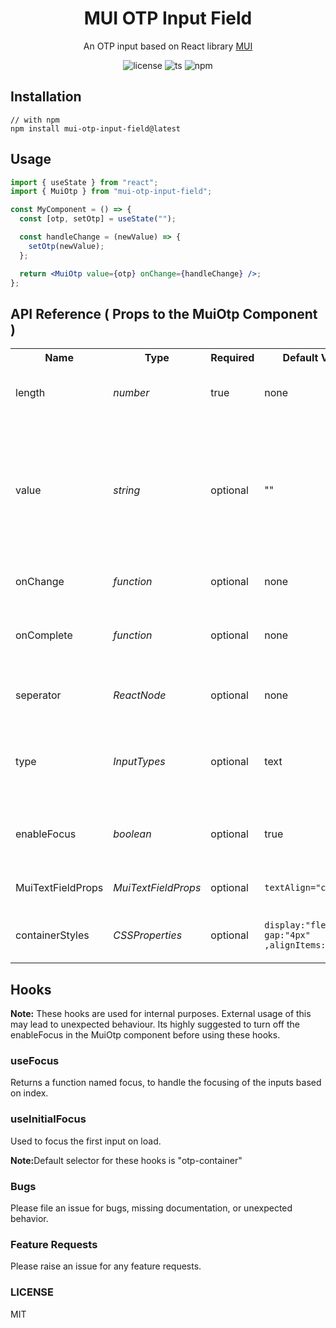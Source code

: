 <div align="center">
<h1>MUI OTP Input Field</h1>
  <p>An OTP input based on React library <a href="https://mui.com/">MUI</a></p>
</div>
<div align="center">

![license](https://img.shields.io/badge/license-MIT-blue)
![ts](https://img.shields.io/badge/Built_with-Typescript-blue)
![npm](https://img.shields.io/badge/npm-v1.1.1-blue)

</div>

## Installation

```terminal
// with npm
npm install mui-otp-input-field@latest
```

## Usage

```jsx
import { useState } from "react";
import { MuiOtp } from "mui-otp-input-field";

const MyComponent = () => {
  const [otp, setOtp] = useState("");

  const handleChange = (newValue) => {
    setOtp(newValue);
  };

  return <MuiOtp value={otp} onChange={handleChange} />;
};
```


## API Reference ( Props to the MuiOtp Component )

<table>
  <tr>
    <th>Name</th>
    <th>Type</th>
    <th>Required</th>
    <th>Default Value </th>
    <th> Description</th>
  </tr>
  <tr>
     <td>length</td>
     <td><i>number</i></td>
     <td>true</td>
     <td>none</td>
     <td>Indicates the no.of input boxes to be rendered.</td>
  </tr>
    <tr>
     <td>value</td>
     <td><i>string</i></td>
     <td>optional</td>
     <td>""</td>
     <td>A value to initialize the MuiOtp component. This is optional because the container component maintains a state for the inputs.</td>
  </tr>
    <tr>
     <td>onChange</td>
     <td><i>function</i></td>
     <td>optional</td>
     <td>none</td>
     <td>Called every time input changes.</td>
  </tr>
  <tr>
     <td>onComplete</td>
     <td><i>function</i></td>
     <td>optional</td>
     <td>none</td>
     <td>Called when the otp length satifies the provided length.</td>
  </tr>
    <tr>
     <td>seperator</td>
     <td><i>ReactNode</i></td>
     <td>optional</td>
     <td>none</td>
     <td>A React component to render between the inputs.</td>
  </tr>

  <tr>
     <td>type</td>
     <td><i>InputTypes</i></td>
     <td>optional</td>
     <td>text</td>
     <td>Traditional input types. This includes "text","number" and "password".</td>
  </tr>
    <tr>
     <td>enableFocus</td>
     <td><i>boolean</i></td>
     <td>optional</td>
     <td>true</td>
     <td>Allows auto focus of the next input when entered value in previous one.</td>
  </tr>

 <tr>
     <td>MuiTextFieldProps</td>
     <td><i>MuiTextFieldProps</i></td>
     <td>optional</td>
     <td><code>textAlign="center"</code></td>
     <td>The props to the underlying <a href="https://mui.com/material-ui/api/text-field/">MuiTextField</a>.</td>
  </tr>

   <tr>
     <td>containerStyles</td>
     <td><i>CSSProperties</i></td>
     <td>optional</td>
     <td><code>display:"flex", gap:"4px" ,alignItems:"center"</code></td>
     <td>The styles to the container encapsulating the input fields.</td>
  </tr>

</table>


<h2>Hooks</h2>
<b>Note:</b> These hooks are used for internal purposes. External usage of this may lead to unexpected behaviour. Its highly suggested to turn off the enableFocus in the MuiOtp component before using these hooks.

<h3>useFocus</h3>
Returns a function named focus, to handle the focusing of the inputs based on index.

<h3>useInitialFocus</h3>
Used to focus the first input on load.

<b>Note:</b>Default selector for these hooks is "otp-container"



<h3>Bugs</h3>

Please file an issue for bugs, missing documentation, or unexpected behavior.

<h3>Feature Requests</h3>

Please raise an issue for any feature requests.

<h3>LICENSE</h3>

MIT
